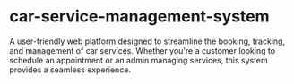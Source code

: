 # car-service-management-system
A user-friendly web platform designed to streamline the booking, tracking, and management of car services. Whether you're a customer looking to schedule an appointment or an admin managing services, this system provides a seamless experience.
